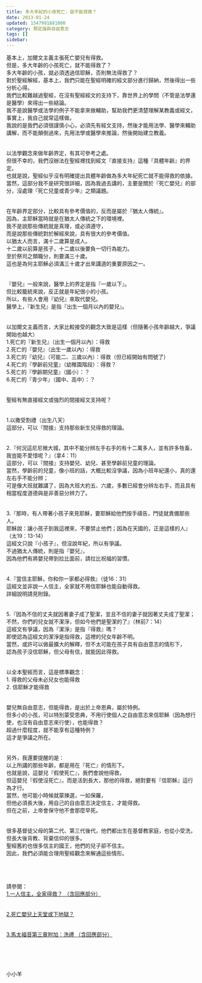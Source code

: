 ```yaml
---
title: 多大年紀的小孩死亡，就不能得救？
date: 2013-01-24
updated: 1547991881000
category: 預定論與自由意志
tags: []
sidebar: 
---
```


<p>基本上，加爾文主義主張死亡嬰兒有得救。<br/>但是，多大年齡的小孩死亡，就不能得救了？<br/>多大年齡的小孩，就必須透過信耶穌，否則無法得救了？<br/><!--more-->對於聖經解經，基本上，我們只能在聖經明確的經文部分進行歸納，然後得出一些分析心得。<br/>我們比較難越過聖經，在沒有聖經經文的支持下，靠世界上的學問（不管是法學還是醫學）來得出一些結論。<br/>我不是說醫學或法學的例子不能拿來做輔助，幫助我們更清楚理解某教義或經文，事實上，我自己就常這樣做。<br/>我說的是我們必須很謹慎小心，必須先有經文支持，然後才能用法學、醫學來輔助講解，而不能顛倒過來，先用法學或醫學來推論，然後開始建立教義。<br/> <br/><br/>以法學觀念來做年齡界定，有其可參考之處。<br/>但很不幸的，我們沒辦法在聖經裡找到經文『直接支持』這種『具體年齡』的界定。<br/>也就是說，聖經似乎沒有明確提出具體年齡做為多大年紀死亡就不能得救的依據。<br/>當然，這部分我不是研究很詳細，因為我過去講的，主要是關於『死亡嬰兒』的部分，沒處理『死亡兒童或青少年』之類議題。<br/> <br/><br/>在年齡界定部分，比較具有參考價值的，反而是屬於『猶太人傳統』。<br/>因為，主耶穌當時就是在猶太人傳統之下的環境裡。<br/>我不是說那些傳統就是真理，或必須遵守，<br/>而是說那些傳統對於解經來說，具有很大的參考價值。<br/>以猶太人而言，滿十二歲算是成人。<br/>十二歲以前算是孩子，十二歲以後要負一切行為能力。<br/>至於祭司之類職分，則要滿三十歲。<br/>這也是為何主耶穌必須滿三十歲才出來講道的重要原因之一。<br/> <br/><br/>『嬰兒』一般來說，醫學上的界定是指『一歲以下』。<br/>但比較籠統來說，反正就是年紀很小的小孩。<br/>所以，有些人會用『幼兒』來取代嬰兒。<br/>醫學上，『新生兒』是指『出生一個月以內的嬰兒』。<br/> <br/><br/>以加爾文主義而言，大家比較接受的觀念大致是這樣（但隨著小孩年齡越大，爭議開始也越大）<br/>1.死亡的『新生兒』（出生一個月以內）：得救<br/>2.死亡的『嬰兒』（出生一歲以內）：得救<br/>3.死亡的『幼兒』（可能二、三歲以內）：得救（但已經開始有問號了）<br/>4.死亡的『學齡前兒童』（幼稚園階段）：得救？<br/>5.死亡的『學齡期兒童』（國小）：？<br/>6.死亡的『青少年』（國中、高中）：？<br/> <br/> <br/>聖經有無直接經文或強烈的間接經文支持呢？<br/> <br/><br/>1.以撒受割禮（出生八天）<br/>這部分，可以『間接』支持那些新生兒得救的理論。<br/> <br/><br/>2.『何況這尼尼微大城，其中不能分辨左手右手的有十二萬多人，並有許多牲畜，我豈能不愛惜呢？』（拿4：11）<br/>這部分，可以『間接』支持嬰兒、幼兒、甚至學齡前兒童的理論。<br/>當然，學齡前的兒童，像小班的話，大概比較沒爭議，因為小班年紀還小，真的還左右手不能分辨；<br/>可是像大班就難講了，因為大班大約五、六歲，多數已經會分辨左右手，而且具有相當程度道德與是非善惡分辨力了。<br/> <br/><br/>3.『那時，有人帶著小孩子來見耶穌，要耶穌給他們按手禱告，門徒就責備那些人。<br/>耶穌說：讓小孩子到我這裡來，不要禁止他們；因為在天國的，正是這樣的人』（太19：13-14）<br/>這經文只說『小孩子』，但沒說年紀，所以有爭議。<br/>不過猶太人傳統，則是指『嬰兒』，<br/>因為他們有將嬰兒帶到拉比面前，請拉比祝福的習慣。<br/> <br/><br/>4.『當信主耶穌，你和你一家都必得救』（徒16：31）<br/>這經文並非說一人信主，全家就不用信耶穌也能自動得救。<br/>詳細說明請見附錄。<br/> <br/><br/>5.『因為不信的丈夫就因著妻子成了聖潔，並且不信的妻子就因著丈夫成了聖潔；不然，你們的兒女就不潔淨，但如今他們是聖潔的了』（林前7：14）<br/>這經文有爭議，因為『潔淨』是指『得救』嗎？<br/>即使認為這經文的潔淨是指得救，這裡的兒女年齡不明。<br/>當然，或許可以做最擴大的解釋，但不太可能在孩子具有自由意志的情形下，<br/>認為孩子沒信耶穌，但父母有信，就能因此得救。<br/> <br/><br/>以全本聖經而言，這是標準觀念：<br/>1. 得救的父母未必兒女也能得救<br/>2. 信耶穌才能得救<br/><br/><br/>嬰兒無自由意志，但能得救，是出於上帝恩典，屬於特例。<br/>但多小的小孩，可以特別蒙受恩典，不用行使個人之自由意志來信耶穌（因為想行使，也沒有自由意志來行使），也能得救？<br/>超過什麼程度，就不能享有這種特例？<br/>這才是爭議之所在。<br/> <br/><br/>另外，我還要提醒的是：<br/>以上所講的那些年齡，都是用在『死亡』的情形下。<br/>也就是說，這嬰兒『假使死亡』，我們會說他得救，<br/>但這嬰兒『假使沒死亡』，而是活到長大，那他的得救，絕對要有『信耶穌』這行為才行。<br/>當然，他可能小時候就蒙揀選，一如保羅，<br/>但他必須長大後，用自己的自由意志決定信主，才能得救。<br/>但在之前，上帝會保守他不會那麼早死。<br/> <br/><br/>很多基督徒父母的第二代、第三代後代，他們都出生在基督教家庭，也從小受洗，<br/>但長大後背教、背棄信仰的很多。<br/>聖經舊約也很多信主的國王，他們的兒子卻不信主。<br/>因此，我們必須能合理用聖經觀念來解通這些情形。<br/> <br/> <br/><br/><br/>請參閱：<br/><a href="/posts/269195504">1.一人信主，全家得救？ （含回應部分）</a><br/> <br/><br/><a href="/posts/269191524">2.死亡嬰兒上天堂或下地獄？</a><br/> <br/><br/><a href="/posts/269195412">3.馬太福音第三章附加：洗禮 （含回應部分）</a><br/> <br/><br/><br/><br/><br/>小小羊<br/><br/><br/><br/><br/>
</p>